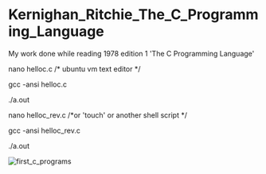 # Kernighan_Ritchie_The_C_Programming_Language  

My work done while reading 1978 edition 1 'The C Programming Language'  
  
  
nano helloc.c /* ubuntu vm text editor */  

gcc -ansi helloc.c  

./a.out  

nano helloc_rev.c /*or 'touch' or another shell script */  

gcc -ansi helloc_rev.c  

./a.out  

![first_c_programs](https://user-images.githubusercontent.com/106051413/201453456-2da8d5ff-5b39-40fe-aade-f9ca74751005.png)  

